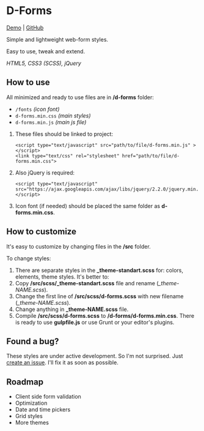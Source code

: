 # D-Forms

[Demo](http://alexrudol.com/demo/d-forms/demo/) | [GitHub](https://github.com/AlexRudol/d-forms)

Simple and lightweight web-form styles.

Easy to use, tweak and extend.

*HTML5, CSS3 (SCSS), jQuery*

## How to use

All minimized and ready to use files are in **/d-forms** folder:
- `/fonts` _(icon font)_
- `d-forms.min.css` _(main styles)_
- `d-forms.min.js` _(main js file)_

1. These files should be linked to project:
    ```
    <script type="text/javascript" src="path/to/file/d-forms.min.js" ></script>
    <link type="text/css" rel="stylesheet" href="path/to/file/d-forms.min.css">
    
    ```
2. Also jQuery is required:
    ```
    <script type="text/javascript" src="https://ajax.googleapis.com/ajax/libs/jquery/2.2.0/jquery.min.js"></script>
    
    ```
3. Icon font (if needed) should be placed the same folder as **d-forms.min.css**.

## How to customize

It's easy to customize by changing files in the **/src** folder.

To change styles:

1. There are separate styles in the **_theme-standart.scss** for: colors, elements, theme styles. It's better to:
  1. Copy **/src/scss/_theme-standart.scss** file and rename (*_theme-NAME.scss*).
  1. Change the first line of **/src/scss/d-forms.scss** with new filename (*_theme-NAME.scss*).
  1. Change anything in **_theme-NAME.scss** file.
1. Compile **/src/scss/d-forms.scss** to **/d-forms/d-forms.min.css**. There is ready to use **gulpfile.js** or use Grunt or your editor's plugins.

## Found a bug?

These styles are under active development. So I'm not surprised. Just [create an issue](https://github.com/AlexRudol/d-forms/issues). I'll fix it as soon as possible.

## Roadmap

- Client side form validation
- Optimization
- Date and time pickers
- Grid styles
- More themes
